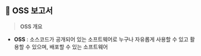 ## 📄 OSS 보고서 

> **OSS 개요**

- **OSS** : 소스코드가 공개되어 있는 소프트웨어로 누구나 자유롭게 사용할 수 있고 활용할 수 있으며, 배포할 수 있는 소프트웨어

